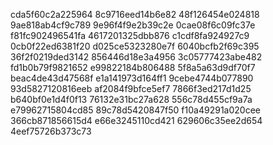 cda5f60c2a225964
8c9716eed14b6e82
48f126454e024818
9ae818ab4cf9c789
9e96f4f9e2b39c2e
0cae08f6c09fc37e
f81fc902496541fa
4617201325dbb876
c1cdf8fa924927c9
0cb0f22ed6381f20
d025ce5323280e7f
6040bcfb2f69c395
36f2f0219ded3142
856446d18e3a4956
3c05777423abe482
fd1b0b79f9821652
e99822184b806488
5f8a5a63d9df70f7
beac4de43d47568f
e1a141973d164ff1
9cebe4744b077890
93d5827120816eeb
af2084f9bfce5ef7
7866f3ed217d1d25
b640bf0e1d4f0f13
76132e31bc27a628
556c78d455cf9a7a
e79962715804cd85
89c78d5420847f50
f10a49291a020cee
366cb871856615d4
e66e3245110cd421
629606c35ee2d654
4eef75726b373c73
